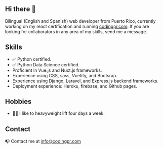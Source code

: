 ## Hi there 👋

Bilingual (English and Spanish) web developer from Puerto Rico, currently working on my react certification and running [codingpr.com](https://codingpr.com). If you are looking for collaborators in any area of my skills, send me a message.

## Skills
- :white_check_mark: Python certified.
- :white_check_mark: Python Data Science certified.
- Proficient In Vue.js and Nuxt.js frameworks.
- Experience using CSS, sass, Vuetify, and Bootsrap.
- Experience using Django, Laravel, and Express.js backend frameworks.
- Deployment experience: Heroku, firebase, and Github pages.

## Hobbies
- :weight_lifting_woman: I like to heavyweight lift four days a week.

## Contact
:mailbox_with_no_mail: Contact me at info@codingpr.com
